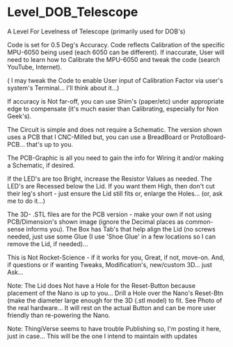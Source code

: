 # Level_DOB_Telescope
A Level For Levelness of Telescope (primarily used for DOB's)

Code is set for 0.5 Deg's Accuracy. Code reflects Calibration of the specific MPU-6050 being used (each 6050 can be different).
If inaccurate, User will need to learn how to Calibrate the MPU-6050 and tweak the code (search YouTube, Internet). 

( I may tweak the Code to enable User input of Calibration Factor via user's system's Terminal... I'll think about it...)

If accuracy is Not far-off, you can use Shim's (paper/etc) under appropriate edge to compensate (it's much easier than Calibrating, especially for Non Geek's).

The Circuit is simple and does not require a Schematic. The version shown uses a PCB that I CNC-Milled but, you can use a BreadBoard or ProtoBoard-PCB... that's up to you.

The PCB-Graphic is all you need to gain the info for Wiring it and/or making a Schematic, if desired.

If the LED's are too Bright, increase the Resistor Values as needed. The LED's are Recessed below the Lid. If you want them High, then don't cut their leg's short - just ensure the Lid still fits or, enlarge the Holes... (or, ask me to do it...)

The 3D- .STL files are for the PCB version - make your own if not using PCB/Dimension's shown image (ignore the Decimal places as common-sense informs you).
The Box has Tab's that help align the Lid (no screws needed, just use some Glue (I use 'Shoe Glue' in a few locations so I can remove the Lid, if needed)...

This is Not Rocket-Science - if it works for you, Great, if not, move-on.  And, if questions or if wanting Tweaks, Modification's, new/custom 3D... just Ask...

Note: The Lid does Not have a Hole for the Reset-Button because placement of the Nano is up to you... Drill a Hole over the Nano's Reset-Btn (make the diameter large enough for the 3D (.stl model) to fit. See Photo of the real hardware... It will rest on the actual Button and can be more user friendly than re-powering the Nano.

Note: ThingiVerse seems to have trouble Publishing so, I'm posting it here, just in case... This will be the one I intend to maintain with updates
